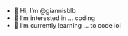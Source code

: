 - 👋 Hi, I’m @giannisblb
- 👀 I’m interested in ... coding
- 🌱 I’m currently learning ... to code lol

<!---
giannisblb/giannisblb is a ✨ special ✨ repository because its `README.md` (this file) appears on your GitHub profile.
You can click the Preview link to take a look at your changes.
--->
